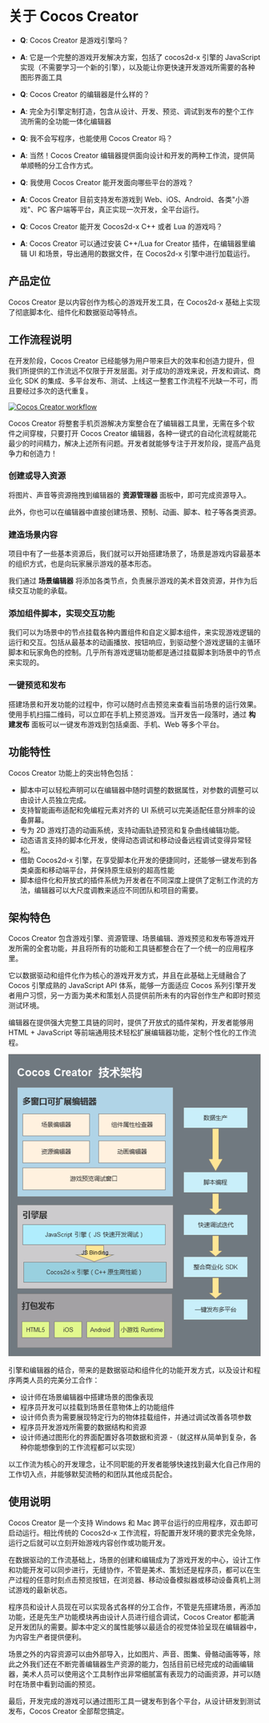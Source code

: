 # 关于 Cocos Creator

- **Q**: Cocos Creator 是游戏引擎吗？
- **A**: 它是一个完整的游戏开发解决方案，包括了 cocos2d-x  引擎的 JavaScript 实现（不需要学习一个新的引擎），以及能让你更快速开发游戏所需要的各种图形界面工具


- **Q**: Cocos Creator 的编辑器是什么样的？
- **A**: 完全为引擎定制打造，包含从设计、开发、预览、调试到发布的整个工作流所需的全功能一体化编辑器


- **Q**: 我不会写程序，也能使用 Cocos Creator 吗？
- **A**: 当然！Cocos Creator 编辑器提供面向设计和开发的两种工作流，提供简单顺畅的分工合作方式。


- **Q**: 我使用 Cocos Creator 能开发面向哪些平台的游戏？
- **A**: Cocos Creator 目前支持发布游戏到 Web、iOS、Android、各类"小游戏"、PC 客户端等平台，真正实现一次开发，全平台运行。

- **Q**: Cocos Creator 能开发 Cocos2d-x C++ 或者 Lua 的游戏吗？
- **A**: Cocos Creator 可以通过安装 C++/Lua for Creator 插件，在编辑器里编辑 UI 和场景，导出通用的数据文件，在 Cocos2d-x 引擎中进行加载运行。


## 产品定位

Cocos Creator 是以内容创作为核心的游戏开发工具，在 Cocos2d-x 基础上实现了彻底脚本化、组件化和数据驱动等特点。


## 工作流程说明

在开发阶段，Cocos Creator 已经能够为用户带来巨大的效率和创造力提升，但我们所提供的工作流远不仅限于开发层面。对于成功的游戏来说，开发和调试、商业化 SDK 的集成、多平台发布、测试、上线这一整套工作流程不光缺一不可，而且要经过多次的迭代重复。

<a href="introduction/cocos-workflow-user.jpg"><img src="introduction/cocos-workflow-user.jpg" alt="Cocos Creator workflow"></a>

Cocos Creator 将整套手机页游解决方案整合在了编辑器工具里，无需在多个软件之间穿梭，只要打开 Cocos Creator 编辑器，各种一键式的自动化流程就能花最少的时间精力，解决上述所有问题。开发者就能够专注于开发阶段，提高产品竞争力和创造力！

### 创建或导入资源

将图片、声音等资源拖拽到编辑器的 **资源管理器** 面板中，即可完成资源导入。

此外，你也可以在编辑器中直接创建场景、预制、动画、脚本、粒子等各类资源。

### 建造场景内容

项目中有了一些基本资源后，我们就可以开始搭建场景了，场景是游戏内容最基本的组织方式，也是向玩家展示游戏的基本形态。

我们通过 **场景编辑器** 将添加各类节点，负责展示游戏的美术音效资源，并作为后续交互功能的承载。

### 添加组件脚本，实现交互功能

我们可以为场景中的节点挂载各种内置组件和自定义脚本组件，来实现游戏逻辑的运行和交互。包括从最基本的动画播放、按钮响应，到驱动整个游戏逻辑的主循环脚本和玩家角色的控制。几乎所有游戏逻辑功能都是通过挂载脚本到场景中的节点来实现的。

### 一键预览和发布

搭建场景和开发功能的过程中，你可以随时点击预览来查看当前场景的运行效果。使用手机扫描二维码，可以立即在手机上预览游戏。当开发告一段落时，通过 **构建发布** 面板可以一键发布游戏到包括桌面、手机、Web 等多个平台。

## 功能特性

Cocos Creator 功能上的突出特色包括：

- 脚本中可以轻松声明可以在编辑器中随时调整的数据属性，对参数的调整可以由设计人员独立完成。
- 支持智能画布适配和免编程元素对齐的 UI 系统可以完美适配任意分辨率的设备屏幕。
- 专为 2D 游戏打造的动画系统，支持动画轨迹预览和复杂曲线编辑功能。
- 动态语言支持的脚本化开发，使得动态调试和移动设备远程调试变得异常轻松。
- 借助 Cocos2d-x 引擎，在享受脚本化开发的便捷同时，还能够一键发布到各类桌面和移动端平台，并保持原生级别的超高性能
- 脚本组件化和开放式的插件系统为开发者在不同深度上提供了定制工作流的方法，编辑器可以大尺度调教来适应不同团队和项目的需要。

## 架构特色

Cocos Creator 包含游戏引擎、资源管理、场景编辑、游戏预览和发布等游戏开发所需的全套功能，并且将所有的功能和工具链都整合在了一个统一的应用程序里。

它以数据驱动和组件化作为核心的游戏开发方式，并且在此基础上无缝融合了 Cocos 引擎成熟的 JavaScript API 体系，能够一方面适应 Cocos 系列引擎开发者用户习惯，另一方面为美术和策划人员提供前所未有的内容创作生产和即时预览测试环境。

编辑器在提供强大完整工具链的同时，提供了开放式的插件架构，开发者能够用 HTML + JavaScript 等前端通用技术轻松扩展编辑器功能，定制个性化的工作流程。

<a href="introduction/structure.png"><img src="introduction/structure.png" alt="Cocos Creator structure"></a>

引擎和编辑器的结合，带来的是数据驱动和组件化的功能开发方式，以及设计和程序两类人员的完美分工合作：

- 设计师在场景编辑器中搭建场景的图像表现
- 程序员开发可以挂载到场景任意物体上的功能组件
- 设计师负责为需要展现特定行为的物体挂载组件，并通过调试改善各项参数
- 程序员开发游戏所需要的数据结构和资源
- 设计师通过图形化的界面配置好各项数据和资源
-（就这样从简单到复杂，各种你能想像到的工作流程都可以实现）

以工作流为核心的开发理念，让不同职能的开发者能够快速找到最大化自己作用的工作切入点，并能够默契流畅的和团队其他成员配合。

## 使用说明

Cocos Creator 是一个支持 Windows 和 Mac 跨平台运行的应用程序，双击即可启动运行。相比传统的 Cocos2d-x 工作流程，将配置开发环境的要求完全免除，运行之后就可以立刻开始游戏内容创作或功能开发。

在数据驱动的工作流基础上，场景的创建和编辑成为了游戏开发的中心，设计工作和功能开发可以同步进行，无缝协作，不管是美术、策划还是程序员，都可以在生产过程的任意时刻点击预览按钮，在浏览器、移动设备模拟器或移动设备真机上测试游戏的最新状态。

程序员和设计人员现在可以实现各式各样的分工合作，不管是先搭建场景，再添加功能，还是先生产功能模块再由设计人员进行组合调试，Cocos Creator 都能满足开发团队的需要。脚本中定义的属性能够以最适合的视觉体验呈现在编辑器中，为内容生产者提供便利。

场景之外的内容资源可以由外部导入，比如图片、声音、图集、骨骼动画等等，除此之外我们还在不断完善编辑器生产资源的能力，包括目前已经完成的动画编辑器，美术人员可以使用这个工具制作出非常细腻富有表现力的动画资源，并可以随时在场景中看到动画的预览。

最后，开发完成的游戏可以通过图形工具一键发布到各个平台，从设计研发到测试发布，Cocos Creator 全部帮您搞定。